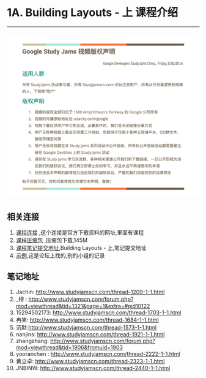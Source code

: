 # 1A. Building Layouts - 上 课程介绍

---
![Alt text](/image/cpright.png)
---
##  相关连接

  1.  [课程连接](<http://www.studyjamscn.com/thread-25-1-1.html>) ,这个连接是官方下载资料的网址,里面有课程
  2.  [课程压缩包](http://7xry3e.com2.z0.glb.qiniucdn.com/studyjams/udacity/2016/1A.BuildingLayouts.zip) ,压缩包下载,145M
  3.  [课程笔记提交地址](http://www.studyjamscn.com/forum-168-1.html),Building Layouts - 上,笔记提交地址
  4.  [示例](http://www.studyjamscn.com/thread-1173-1-1.html),这是论坛上找的,别的小组的记录

##  笔记地址
1.  Jachin: <http://www.studyjamscn.com/thread-1209-1-1.html>
2.  _穆 : <http://www.studyjamscn.com/forum.php?mod=viewthread&tid=1321&page=1&extra=#pid10122>
3.  15294502173: <http://www.studyjamscn.com/thread-1703-1-1.html>
4.  冉笑: <http://www.studyjamscn.com/thread-1684-1-1.html>
5.  沉默:<http://www.studyjamscn.com/thread-1573-1-1.html>
6.  nanjins: <http://www.studyjamscn.com/thread-1921-1-1.html>
7.  zhangzhang: <http://www.studyjamscn.com/forum.php?mod=viewthread&tid=1906&fromuid=1903>
8.  yooranchen : <http://www.studyjamscn.com/thread-2222-1-1.html>
9.  黄立卓:  <http://www.studyjamscn.com/thread-2323-1-1.html>
10. JNBINW: <http://www.studyjamscn.com/thread-2440-1-1.html>
